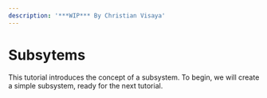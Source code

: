 ```yaml
---
description: '***WIP*** By Christian Visaya'
---
```


# Subsytems

This tutorial introduces the concept of a subsystem. To begin, we will create a simple subsystem, ready for the next tutorial.

